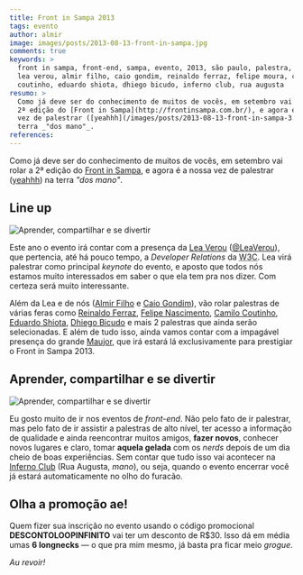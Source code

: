 ```yaml
---
title: Front in Sampa 2013
tags: evento
author: almir
image: images/posts/2013-08-13-front-in-sampa.jpg
comments: true
keywords: >
  front in sampa, front-end, sampa, evento, 2013, são paulo, palestra, lea,
  lea verou, almir filho, caio gondim, reinaldo ferraz, felipe moura, camilo
  coutinho, eduardo shiota, dhiego bicudo, inferno club, rua augusta
resumo: >
  Como já deve ser do conhecimento de muitos de vocês, em setembro vai rolar a
  2ª edição do [Front in Sampa](http://frontinsampa.com.br/), e agora é a nossa
  vez de palestrar ([yeahhh](/images/posts/2013-08-13-front-in-sampa-3.jpg)) na
  terra _"dos mano"_.
references:
---
```


Como já deve ser do conhecimento de muitos de vocês, em setembro vai rolar a
2ª edição do [Front in Sampa](http://frontinsampa.com.br/), e agora é a nossa
vez de palestrar ([yeahhh](/images/posts/2013-08-13-front-in-sampa-3.jpg)) na
terra _"dos mano"_.

## Line up

![Aprender, compartilhar e se divertir](/images/posts/2013-08-13-front-in-sampa-2.jpg)

Este ano o evento irá contar com a presença da [Lea Verou](http://lea.verou.me/)
([@LeaVerou](https://twitter.com/LeaVerou)), que pertencia, até há pouco tempo,
a _Developer Relations_ da <abbr title="World Wide Web Consortium">W3C</abbr>.
Lea virá palestrar como principal _keynote_ do evento, e aposto que todos nós
estamos muito interessados em saber o que ela tem pra nos dizer.
Com certeza será muito interessante.

Além da Lea e de nós ([Almir Filho](http://twitter.com/almirfilho) e
[Caio Gondim](http://twitter.com/caio_gondim)), vão rolar palestras de várias
feras como [Reinaldo Ferraz](http://twitter.com/reinaldoferraz),
[Felipe Nascimento](http://twitter.com/felipenmoura),
[Camilo Coutinho](http://twitter.com/camilocoutinho),
[Eduardo Shiota](http://twitter.com/shiota),
[Dhiego Bicudo](http://twitter.com/dhidhi) e mais 2 palestras que ainda serão
selecionadas.
E além de tudo isso, ainda vamos contar com a impagável presença do grande
[Maujor](http://twitter.com/maujor), que irá estará lá exclusivamente para
prestigiar o Front in Sampa 2013.

## Aprender, compartilhar e se divertir

![Aprender, compartilhar e se divertir](/images/posts/2013-08-13-front-in-sampa-1.jpg "Aprender, compartilhar e se divertir")

Eu gosto muito de ir nos eventos de _front-end_.
Não pelo fato de ir palestrar, mas pelo fato de ir assistir a palestras de alto
nível, ter acesso a informação de qualidade e ainda reencontrar muitos amigos,
__fazer novos__, conhecer novos lugares e claro, tomar __aquela gelada__ com os
_nerds_ depois de um dia cheio de boas experiências.
Sem contar que tudo isso vai acontecer na
[Inferno Club](http://www.infernoclub.com.br/) (Rua Augusta, _mano_), ou seja,
quando o evento encerrar você já estará automaticamente no olho do furacão.

## Olha a promoção ae!

Quem fizer sua inscrição no evento usando o código promocional
__DESCONTOLOOPINFINITO__ vai ter um desconto de R$30.
Isso dá em média umas __6 longnecks__ — o que pra mim mesmo, já basta pra ficar
meio _grogue_.

_Au revoir!_
